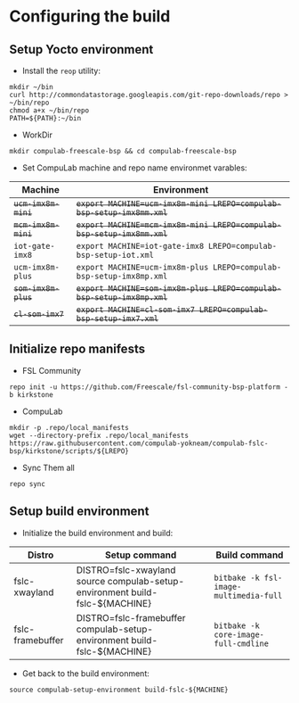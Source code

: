 # Configuring the build

## Setup Yocto environment

* Install the `reop` utility:
```
mkdir ~/bin
curl http://commondatastorage.googleapis.com/git-repo-downloads/repo > ~/bin/repo
chmod a+x ~/bin/repo
PATH=${PATH}:~/bin
```

* WorkDir
```
mkdir compulab-freescale-bsp && cd compulab-freescale-bsp
```
* Set CompuLab machine and repo name environmet varables:

Machine | Environment |
--- | --- |
~~`ucm-imx8m-mini`~~ | ~~`export MACHINE=ucm-imx8m-mini LREPO=compulab-bsp-setup-imx8mm.xml`~~
~~`mcm-imx8m-mini`~~ | ~~`export MACHINE=mcm-imx8m-mini LREPO=compulab-bsp-setup-imx8mm.xml`~~
`iot-gate-imx8`  | `export MACHINE=iot-gate-imx8 LREPO=compulab-bsp-setup-iot.xml`
`ucm-imx8m-plus` | `export MACHINE=ucm-imx8m-plus LREPO=compulab-bsp-setup-imx8mp.xml`
~~`som-imx8m-plus`~~ | ~~`export MACHINE=som-imx8m-plus LREPO=compulab-bsp-setup-imx8mp.xml`~~
~~`cl-som-imx7`~~ | ~~`export MACHINE=cl-som-imx7 LREPO=compulab-bsp-setup-imx7.xml`~~

## Initialize repo manifests

* FSL Community
```
repo init -u https://github.com/Freescale/fsl-community-bsp-platform -b kirkstone
```

* CompuLab
```
mkdir -p .repo/local_manifests
wget --directory-prefix .repo/local_manifests https://raw.githubusercontent.com/compulab-yokneam/compulab-fslc-bsp/kirkstone/scripts/${LREPO}
```

* Sync Them all
```
repo sync
```

## Setup build environment

* Initialize the build environment and build:

Distro | Setup command  | Build command |
--- | --- | --- |
fslc-xwayland | DISTRO=fslc-xwayland source compulab-setup-environment build-fslc-${MACHINE} | ```bitbake -k fsl-image-multimedia-full```
fslc-framebuffer | DISTRO=fslc-framebuffer compulab-setup-environment build-fslc-${MACHINE} | ```bitbake -k core-image-full-cmdline```

* Get back to the build environment:
```
source compulab-setup-environment build-fslc-${MACHINE}
```
